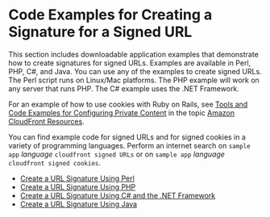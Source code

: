 # Code Examples for Creating a Signature for a Signed URL<a name="PrivateCFSignatureCodeAndExamples"></a>

This section includes downloadable application examples that demonstrate how to create signatures for signed URLs\. Examples are available in Perl, PHP, C\#, and Java\. You can use any of the examples to create signed URLs\. The Perl script runs on Linux/Mac platforms\. The PHP example will work on any server that runs PHP\. The C\# example uses the \.NET Framework\.

For an example of how to use cookies with Ruby on Rails, see [Tools and Code Examples for Configuring Private Content](Resources.md#resources-distributing-private-content) in the topic [Amazon CloudFront Resources](Resources.md)\.

You can find example code for signed URLs and for signed cookies in a variety of programming languages\. Perform an internet search on `sample app` *language* `cloudfront signed URLs` or on `sample app` *language* `cloudfront signed cookies`\.


+ [Create a URL Signature Using Perl](CreateURLPerl.md)
+ [Create a URL Signature Using PHP](CreateURL_PHP.md)
+ [Create a URL Signature Using C\# and the \.NET Framework](CreateSignatureInCSharp.md)
+ [Create a URL Signature Using Java](CFPrivateDistJavaDevelopment.md)
